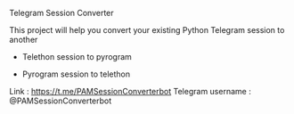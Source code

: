 Telegram Session Converter 

This project will help you convert your existing Python Telegram session to another

- Telethon session to pyrogram

- Pyrogram session to telethon 

Link : https://t.me/PAMSessionConverterbot
Telegram username : @PAMSessionConverterbot
